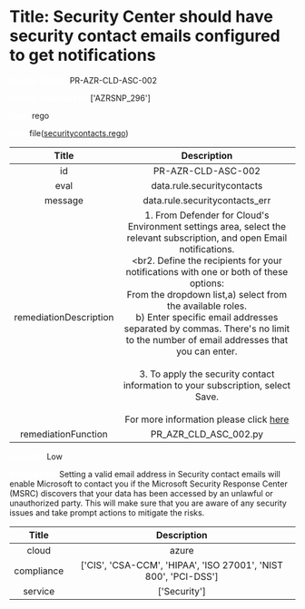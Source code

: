 



# Title: Security Center should have security contact emails configured to get notifications


***<font color="white">Master Test Id:</font>*** PR-AZR-CLD-ASC-002

***<font color="white">Master Snapshot Id:</font>*** ['AZRSNP_296']

***<font color="white">type:</font>*** rego

***<font color="white">rule:</font>*** file([securitycontacts.rego])  
  
  
  
  

|Title|Description|
| :---: | :---: |
|id|PR-AZR-CLD-ASC-002|
|eval|data.rule.securitycontacts|
|message|data.rule.securitycontacts_err|
|remediationDescription|1. From Defender for Cloud's Environment settings area, select the relevant subscription, and open Email notifications.<br><br2. Define the recipients for your notifications with one or both of these options:<br>From the dropdown list,a) select from the available roles.<br>b) Enter specific email addresses separated by commas. There's no limit to the number of email addresses that you can enter.<br><br>3. To apply the security contact information to your subscription, select Save.<br><br>For more information please click <a href='https://docs.microsoft.com/en-us/azure/defender-for-cloud/configure-email-notifications' target='_blank'>here</a>|
|remediationFunction|PR_AZR_CLD_ASC_002.py|


***<font color="white">Severity:</font>*** Low

***<font color="white">Description:</font>*** Setting a valid email address in Security contact emails will enable Microsoft to contact you if the Microsoft Security Response Center (MSRC) discovers that your data has been accessed by an unlawful or unauthorized party. This will make sure that you are aware of any security issues and take prompt actions to mitigate the risks.  
  
  

|Title|Description|
| :---: | :---: |
|cloud|azure|
|compliance|['CIS', 'CSA-CCM', 'HIPAA', 'ISO 27001', 'NIST 800', 'PCI-DSS']|
|service|['Security']|



[securitycontacts.rego]: https://github.com/prancer-io/prancer-compliance-test/tree/master/azure/cloud/securitycontacts.rego
